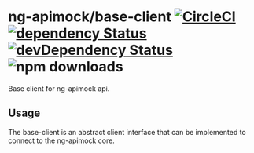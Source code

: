 # ng-apimock/base-client [![CircleCI](https://circleci.com/gh/ng-apimock/base-client.svg?style=svg)](https://circleci.com/gh/ng-apimock/base-client)  [![dependency Status](https://img.shields.io/david/ng-apimock/base-client.svg)](https://david-dm.org/ng-apimock/base-client) [![devDependency Status](https://img.shields.io/david/dev/ng-apimock/base-client.svg)](https://david-dm.org/ng-apimock/base-client#info=devDependencies) ![npm downloads](https://img.shields.io/npm/dm/@ng-apimock/base-client)
Base client for ng-apimock api. 

## Usage
The base-client is an abstract client interface that can be implemented to connect to the ng-apimock core.
